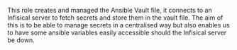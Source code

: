 This role creates and managed the Ansible Vault file, it connects to an Infisical server to fetch secrets and store them in the vault file. The aim of this is to be able to manage secrets in a centralised way but also enables us to have some ansible variables easily accessible should the Infisical server be down.